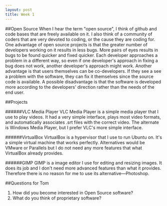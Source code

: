 ```yaml
---
layout: post
title: Week 1
---
```



##Open Source
  When I hear the term "open source", I think of github and code bases that are freely available on it. I also think of a community of coders that are very devoted to coding, or the cause they are coding for. 
  One advantage of open source projects is that the greater number of developers working on it results in less bugs. More pairs of eyes results in bugs to be found quicker and fixed quicker. Each developer approaches a problem in a different way, so even if one developer's approach in fixing a bug does not work, another developer's approach might work.
  Another advantage is that users themselves can be co-developers. If they see a see a problem with the software, they can fix it themselves since the source code is available. A possible disadvantage is that the software is developed more according to the developers' direction rather than the needs of the end user.

##Projects

######VLC Media Player
  VLC Media Player is a simple media player that I use to play videos. It had a very simple interface, plays most video formats, and automatically associates .srt files with the correct video. The alternate is Windows Media Player, but I prefer VLC's more simple interface.

######VirtualBox
  VirtualBox is a hypervisor that I use to run Ubuntu on. It's a simple virtual machine that works perfectly. Alternatives would be VMware or Parallels but I do not need any more features that what VirtualBox already provides.

######GIMP
   GIMP is a image editor I use for editing and resizing images. It does its job and I don't need more advanced features than what it provides. Therefore there is no reason for me to use its alternative—Photoshop.


##Questions for Tom

1. How did you become interested in Open Source software?
2. What do you think of proprietary software?
